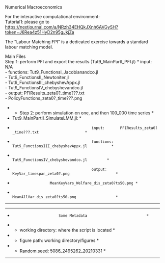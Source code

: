 Numerical Macroeconomics

For the interactive computational environment:\
Tutorial1: please go to https://nextjournal.com/a/NRzh34EHQkJXnh6AVGySH?token=J6Rea4z51HyD2n95gJkjZa

The "Labour Matching FPI" is a dedicated exercise towards a standard labour matching model.


Main Files           						              
Step 1: perform PFI and export the results (Tut9_MainPartI_PFI.jl)
                * input:     N/A	
                - functions: Tut9_FunctionsI_Jacobianandco.jl           
                -            Tut9_FunctionsII_Newtoniter.jl                
                -           Tut9_FunctionsIII_chebyshevAppx.jl          
                -            Tut9_FunctionsIV_chebyshevandco.jl        
                - output:    PFIResults_zeta0?_time???.txt              
                  -          PolicyFunctions_zeta0?_time???.png         
                          
* - Step 2: perform simulation on one, and then 100_000 time series                 *
*    Tut9_MainPartII_SimulateLMM.jl:				                *
*                                         input:       PFIResults_zeta0?_time???.txt                     *
*                                         functions: Tut9_FunctionsIII_chebyshevAppx.jl           *    
*                                                          Tut9_FunctionsIV_chebyshevandco.jl         *  
*                                         output:     KeyVar_timespan_zeta0?.png                     *
*			           MeanKeyVars_Welfare_dis_zeta0?ts50.png *
*                                                          MeanAllVar_dis_zeta0?ts50.png                  *
***********************************************************************************

****************************************************
*                          Some Metadata                           *
*  - working directory: where the script is located *
*  - figure path: working directory/figures              *
*  - Random.seed: 5086_2495262_20210331         * 
****************************************************

